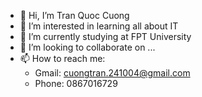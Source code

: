 - 👋 Hi, I’m Tran Quoc Cuong
- 👀 I’m interested in learning all about IT
- 🌱 I’m currently studying at FPT University 
- 💞️ I’m looking to collaborate on ...
- 📫 How to reach me: 
     - Gmail: cuongtran.241004@gmail.com 
     - Phone: 0867016729

<!---
Cuongtran241004/Cuongtran241004 is a ✨ special ✨ repository because its `README.md` (this file) appears on your GitHub profile.
You can click the Preview link to take a look at your changes.
--->

